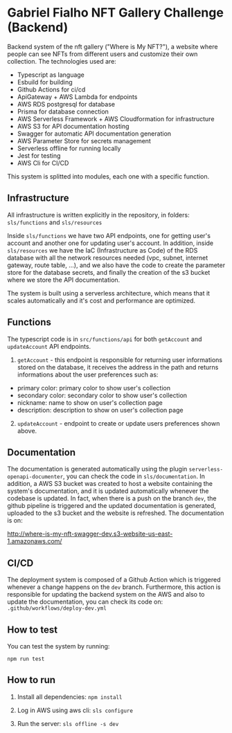 # Gabriel Fialho NFT Gallery Challenge (Backend)

Backend system of the nft gallery ("Where is My NFT?"), a website where people can see NFTs from different users and customize their own collection. The technologies used are:

- Typescript as language
- Esbuild for building
- Github Actions for ci/cd
- ApiGateway + AWS Lambda for endpoints
- AWS RDS postgresql for database
- Prisma for database connection
- AWS Serverless Framework + AWS Cloudformation for infrastructure
- AWS S3 for API documentation hosting
- Swagger for automatic API documentation generation
- AWS Parameter Store for secrets management
- Serverless offline for running locally
- Jest for testing
- AWS Cli for CI/CD

This system is splitted into modules, each one with a specific function.

## Infrastructure

All infrastructure is written explicitly in the repository, in folders:
`sls/functions` and `sls/resources`

Inside `sls/functions` we have two API endpoints, one for getting user's account and another one for updating user's account.
In addition, inside `sls/resources` we have the IaC (Infrastructure as Code) of the RDS database with all the network resources needed (vpc, subnet, internet gateway, route table, ...), and we also have the code to create the parameter store for the database secrets, and finally the creation of the s3 bucket where we store the API documentation.

The system is built using a serverless architecture, which means that it scales automatically and it's cost and performance are optimized.

## Functions

The typescript code is in `src/functions/api` for both `getAccount` and `updateAccount` API endpoints.

1. `getAccount` - this endpoint is responsible for returning user informations stored on the database, it receives the address in the path and returns informations about the user preferences such as:

- primary color: primary color to show user's collection
- secondary color: secondary color to show user's collection
- nickname: name to show on user's collection page
- description: description to show on user's collection page

2. `updateAccount` - endpoint to create or update users preferences shown above.

## Documentation

The documentation is generated automatically using the plugin `serverless-openapi-documenter`, you can check the code in `sls/documentation`.
In addition, a AWS S3 bucket was created to host a website containing the system's documentation, and it is updated automatically whenever the codebase is updated.
In fact, when there is a push on the branch `dev`, the github pipeline is triggered and the updated documentation is generated, uploaded to the s3 bucket and the website is refreshed.
The documentation is on:

http://where-is-my-nft-swagger-dev.s3-website-us-east-1.amazonaws.com/

## CI/CD

The deployment system is composed of a Github Action which is triggered whenever a change happens on the `dev` branch. Furthermore, this action is responsible for updating the backend system on the AWS and also to update the documentation, you can check its code on: `.github/workflows/deploy-dev.yml`

## How to test

You can test the system by running:

`npm run test`

## How to run

1. Install all dependencies:
   `npm install`

2. Log in AWS using aws cli:
   `sls configure`

3. Run the server:
   `sls offline -s dev`
